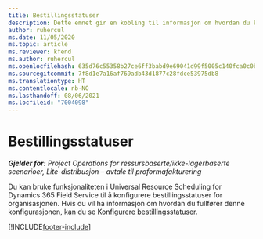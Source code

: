 ```yaml
---
title: Bestillingsstatuser
description: Dette emnet gir en kobling til informasjon om hvordan du konfigurerer bestillingsstatuser i Project Operations.
author: ruhercul
ms.date: 11/05/2020
ms.topic: article
ms.reviewer: kfend
ms.author: ruhercul
ms.openlocfilehash: 635d76c55358b27ce6ff3babd9e69041d99f5005c140fca0c0bc28d7210ad168
ms.sourcegitcommit: 7f8d1e7a16af769adb43d1877c28fdce53975db8
ms.translationtype: HT
ms.contentlocale: nb-NO
ms.lasthandoff: 08/06/2021
ms.locfileid: "7004098"
---
```

# <a name="booking-statuses"></a>Bestillingsstatuser

_**Gjelder for:** Project Operations for ressursbaserte/ikke-lagerbaserte scenarioer, Lite-distribusjon – avtale til proformafakturering_

Du kan bruke funksjonaliteten i Universal Resource Scheduling for Dynamics 365 Field Service til å konfigurere bestillingsstatuser for organisasjonen. Hvis du vil ha informasjon om hvordan du fullfører denne konfigurasjonen, kan du se [Konfigurere bestillingsstatuser](/dynamics365/field-service/set-up-booking-statuses).


[!INCLUDE[footer-include](../includes/footer-banner.md)]